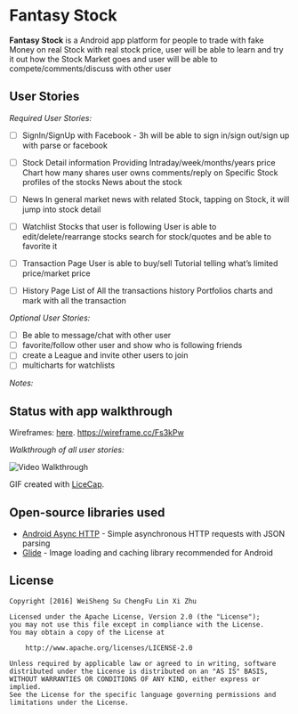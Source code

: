 # Fantasy Stock

**Fantasy Stock** is a Android app platform for people to trade with fake Money on real Stock with real stock price, user will be able to learn and try it out how the Stock Market goes and user will be able to compete/comments/discuss with other user 

## User Stories

*Required User Stories:*
* [ ] SignIn/SignUp with Facebook - 3h
will be able to sign in/sign out/sign up with parse or facebook
* [ ] Stock Detail information
Providing Intraday/week/months/years price Chart
how many shares user owns
comments/reply on Specific Stock
profiles of the stocks
News about the stock
* [ ] News
In general market news with related Stock, tapping on Stock, it will jump into stock detail
* [ ] Watchlist
Stocks that user is following
User is able to edit/delete/rearrange stocks
search for stock/quotes and be able to favorite it
* [ ] Transaction Page
User is able to buy/sell
Tutorial telling what’s limited price/market price
* [ ] History Page
List of All the transactions history 
Portfolios charts and mark with all the transaction 


*Optional User Stories:*
* [ ] Be able to message/chat with other user
* [ ] favorite/follow other user and show who is following friends
* [ ] create a League and invite other users to join
* [ ] multicharts for watchlists

*Notes:*

## Status with app walkthrough

Wireframes: <a href="https://cloud.githubusercontent.com/assets/7560784/13485320/6719052e-e0bb-11e5-8873-64e7b7571936.png">here</a>.
https://wireframe.cc/Fs3kPw

*Walkthrough of all user stories:*

![Video Walkthrough](wireframes.gif)

GIF created with [LiceCap](http://www.cockos.com/licecap/).


## Open-source libraries used

- [Android Async HTTP](https://github.com/loopj/android-async-http) - Simple asynchronous HTTP requests with JSON parsing
- [Glide](https://github.com/bumptech/glide/) - Image loading and caching library recommended for Android

## License

    Copyright [2016] WeiSheng Su ChengFu Lin Xi Zhu

    Licensed under the Apache License, Version 2.0 (the "License");
    you may not use this file except in compliance with the License.
    You may obtain a copy of the License at

        http://www.apache.org/licenses/LICENSE-2.0

    Unless required by applicable law or agreed to in writing, software
    distributed under the License is distributed on an "AS IS" BASIS,
    WITHOUT WARRANTIES OR CONDITIONS OF ANY KIND, either express or implied.
    See the License for the specific language governing permissions and
    limitations under the License.

